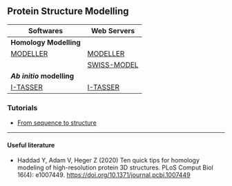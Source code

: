 ## Protein Structure Modelling



| Softwares                                                          | Web Servers                                                |
|--------------------------------------------------------------------|------------------------------------------------------------|
|**Homology Modelling**                                                                                                             |
| [MODELLER](https://salilab.org/modeller/)                          |[MODELLER](https://toolkit.tuebingen.mpg.de/tools/modeller) |
|                                                                    |[SWISS-MODEL](https://swissmodel.expasy.org/)               |
|***Ab initio* modelling**                                                                                                            |
|[I-TASSER](https://zhanglab.ccmb.med.umich.edu/I-TASSER/download/)  | [I-TASSER](https://zhanglab.ccmb.med.umich.edu/I-TASSER/)  |


### Tutorials
- [From sequence to structure](http://www.bpc.uni-frankfurt.de/guentert/wiki/images/b/b1/180625_Tutorial_Modelling.pdf)

---
#### Useful literature
- Haddad Y, Adam V, Heger Z (2020) Ten quick tips for homology modeling of high-resolution protein 3D structures. PLoS Comput Biol 16(4): e1007449. https://doi.org/10.1371/journal.pcbi.1007449
